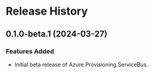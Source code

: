 # Release History

## 0.1.0-beta.1 (2024-03-27)

### Features Added

- Initial beta release of Azure.Provisioning.ServiceBus.
